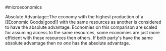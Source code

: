 #microeconomics 

Absolute Advantage::The economy with the highest production of a [[Economic Goods|good]] with the same resources as another is considered to have the absolute advantage. Economies on this comparison are scaled for assuming access to the same resources, some economies are just more efficient with those resources then others. If both party's have the same absolute advantage then *no one* has the absolute advantage.
